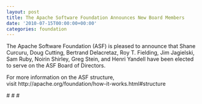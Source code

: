 ```yaml
---
layout: post
title: The Apache Software Foundation Announces New Board Members
date: '2010-07-15T00:00:00+00:00'
categories: foundation
---
```

<p>The Apache Software Foundation (ASF) is pleased to announce that&nbsp;Shane Curcuru, Doug Cutting, Bertrand Delacretaz,&nbsp;Roy T. Fielding, Jim Jagielski, Sam Ruby,&nbsp;Noirin Shirley, Greg Stein, and Henri Yandell have been elected to serve on the ASF&nbsp;Board of Directors.</p>
  <p>For more information on the ASF structure, visit&nbsp;http://apache.org/foundation/how-it-works.html#structure</p>
  <p># # #&nbsp;</p>
